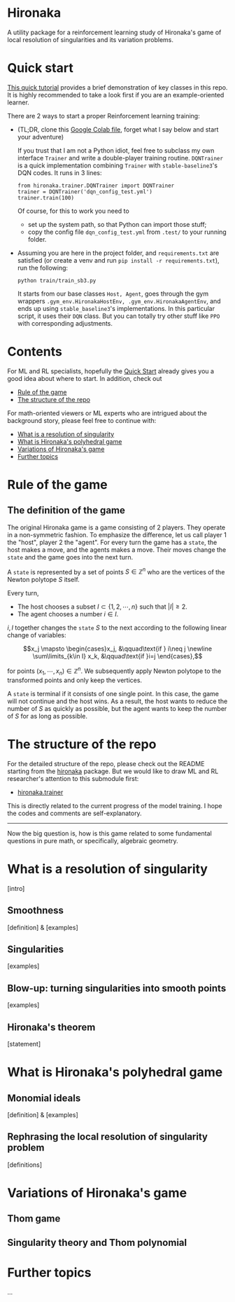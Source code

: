 # Hironaka

A utility package for a reinforcement learning study of Hironaka's game of local resolution of singularities and its
variation problems.

# Quick start
[This quick tutorial](https://cocalc.com/share/public_paths/5db3252a0bcb8d068aad2ee53bf5a1ce85753ebf) provides a brief
demonstration of key classes in this repo. It is highly recommended to take a look first if you are an example-oriented
learner.

There are 2 ways to start a proper Reinforcement learning training:
- (TL;DR, clone this [Google Colab file](https://colab.research.google.com/drive/1nVnVA6cyg0GT5qTadJTJH7aU6smgopLm?usp=sharing), forget what I say below and start your adventure)

    If you trust that I am not a Python idiot, feel free to subclass my own interface `Trainer` and write a double-player training routine. `DQNTrainer` is a quick implementation combining `Trainer` with `stable-baseline3`'s DQN codes. It runs in 3 lines:
    ```
    from hironaka.trainer.DQNTrainer import DQNTrainer
    trainer = DQNTrainer('dqn_config_test.yml')
    trainer.train(100)
    ```
  Of course, for this to work you need to 
  - set up the system path, so that Python can import those stuff;
  - copy the config file `dqn_config_test.yml` from `.test/` to your running folder.
- Assuming you are here in the project folder, and `requirements.txt` are satisfied (or create a venv and run `pip install -r requirements.txt`), run the following:
    ```
    python train/train_sb3.py
    ```
  It starts from our base classes `Host, Agent`, goes through the gym wrappers `.gym_env.HironakaHostEnv, .gym_env.HironakaAgentEnv`, and ends up using `stable_baseline3`'s implementations. In this particular script, it uses their `DQN` class. But you can totally try other stuff like `PPO` with corresponding adjustments.

# Contents

For ML and RL specialists, hopefully the [Quick Start](#quick-start) already gives you a good idea about where to start. In addition, check out

- [Rule of the game](#rule-of-the-game)
- [The structure of the repo](#the-structure-of-the-repo)

For math-oriented viewers or ML experts who are intrigued about the background story, please feel free to continue with:

- [What is a resolution of singularity](#what-is-a-resolution-of-singularity)
- [What is Hironaka's polyhedral game](#what-is-hironakas-polyhedral-game)
- [Variations of Hironaka's game](#variations-of-hironakas-game)
- [Further topics](#further-topics)

# Rule of the game

## The definition of the game

The original Hironaka game is a game consisting of 2 players. They operate in a non-symmetric fashion. To emphasize the
difference, let us call player 1 the "host", player 2 the "agent". For every turn the game has a `state`, the host makes
a move, and the agents makes a move. Their moves change the `state` and the game goes into the next turn.

A `state` is represented by a set of points $S\in\mathbb Z^n$ who are the vertices of the Newton polytope $S$ itself.

Every turn,

- The host chooses a subset $I\subset \{1,2,\cdots, n\}$ such that $|I|\geq 2$.
- The agent chooses a number $i\in I$.

$i, I$ together changes the `state` $S$ to the next according to the following linear change of variables:

$$x_j \mapsto \begin{cases}x_j, &\qquad\text{if } i\neq j \newline \sum\limits_{k\in I} x_k, &\qquad\text{if }i=j
\end{cases},$$

for points $(x_1,\cdots,x_n)\in \mathbb Z^n$. We subsequently apply Newton polytope to the transformed points and only
keep the vertices.

A `state` is terminal if it consists of one single point. In this case, the game will not continue and the host wins. As
a result, the host wants to reduce the number of $S$ as quickly as possible, but the agent wants to keep the number of
$S$ for as long as possible.

# The structure of the repo
For the detailed structure of the repo, please check out the README starting from the [hironaka](hironaka) package. But we would like to draw ML and RL researcher's attention to this submodule first:
 - [hironaka.trainer](hironaka/trainer)

This is directly related to the current progress of the model training. I hope the codes and comments are self-explanatory.

---
Now the big question is, how is this game related to some fundamental questions in pure math, or specifically, algebraic
geometry.

# What is a resolution of singularity

[intro]

## Smoothness

[definition] & [examples]

## Singularities

[examples]

## Blow-up: turning singularities into smooth points

[examples]

## Hironaka's theorem

[statement]

# What is Hironaka's polyhedral game

## Monomial ideals

[definition] & [examples]

## Rephrasing the local resolution of singularity problem

[definitions]

# Variations of Hironaka's game

## Thom game

## Singularity theory and Thom polynomial

# Further topics

...
